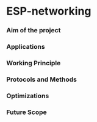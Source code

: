 # ESP-networking
### Aim of the project
### Applications
### Working Principle
### Protocols and Methods
### Optimizations
### Future Scope
